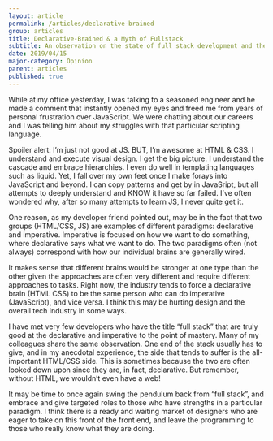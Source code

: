 ```yaml
---
layout: article
permalink: /articles/declarative-brained
group: articles
title: Declarative-Brained & a Myth of Fullstack
subtitle: An observation on the state of full stack development and they way our brains tend to be wired. 
date: 2019/04/15
major-category: Opinion
parent: articles
published: true
---
```

While at my office yesterday, I was talking to a seasoned engineer and he made a comment that instantly opened my eyes and freed me from years of personal frustration over JavaScript. We were chatting about our careers and I was telling him about my struggles with that particular scripting language. 

Spoiler alert: I’m just not good at JS. BUT, I’m awesome at HTML & CSS. I understand and execute visual design. I get the big picture. I understand the cascade and embrace hierarchies. I even do well in templating languages such as liquid. Yet, I fall over my own feet once I make forays into JavaScript and beyond. I can copy patterns and get by in JavaSript, but all attempts to deeply understand and KNOW it have so far failed. I’ve often wondered why, after so many attempts to learn JS, I never quite get it. 

One reason, as my developer friend pointed out, may be in the fact that two groups (HTML/CSS, JS) are examples of different paradigms: declarative and imperative. Imperative is focused on how we want to do something, where declarative says what we want to do. The two paradigms often (not always) correspond with how our individual brains are generally wired. 

It makes sense that different brains would be stronger at one type than the other given the approaches are often very different and require different approaches to tasks. Right now, the industry tends to force a declarative brain (HTML CSS) to be the same person who can do imperative (JavaScript), and vice versa. I think this may be hurting design and the overall tech industry in some ways.

I have met very few developers who have the title “full stack” that are truly good at the declarative and imperative to the point of mastery. Many of my colleagues share the same observation. One end of the stack usually has to give, and in my anecdotal experience, the side that tends to suffer is the all-important HTML/CSS side. This is sometimes because the two are often looked down upon since they are, in fact, declarative. But remember, without HTML, we wouldn’t even have a web! 

It may be time to once again swing the pendulum back from “full stack”, and embrace and give targeted roles to those who have strengths in a particular paradigm. I think there is a ready and waiting market of designers who are eager to take on this front of the front end, and leave the programming to those who really know what they are doing. 
